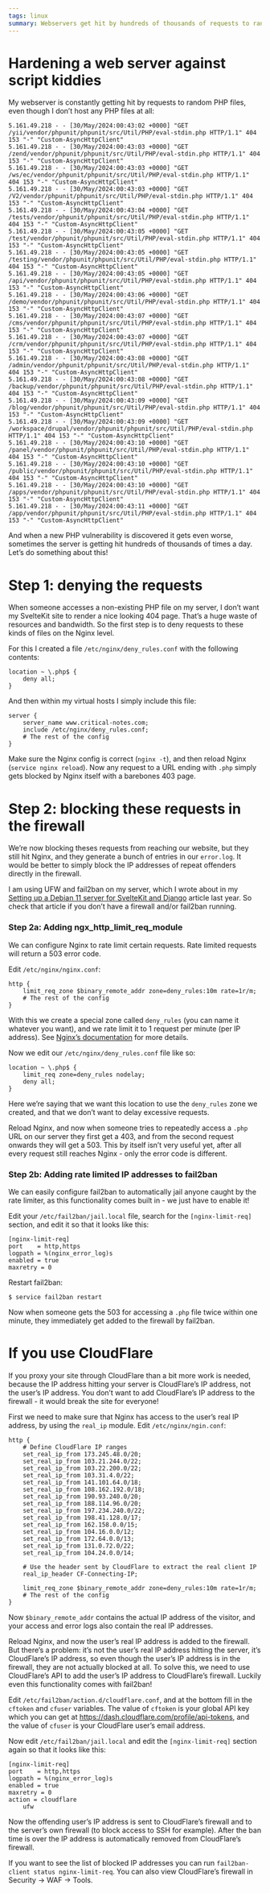 ```yaml
---
tags: linux
summary: Webservers get hit by hundreds of thousands of requests to random (non-existing) PHP files. What can we do about this?
---
```


# Hardening a web server against script kiddies

My webserver is constantly getting hit by requests to random PHP files, even though I don’t host any PHP files at all:

```
5.161.49.218 - - [30/May/2024:00:43:02 +0000] "GET /yii/vendor/phpunit/phpunit/src/Util/PHP/eval-stdin.php HTTP/1.1" 404 153 "-" "Custom-AsyncHttpClient"
5.161.49.218 - - [30/May/2024:00:43:03 +0000] "GET /zend/vendor/phpunit/phpunit/src/Util/PHP/eval-stdin.php HTTP/1.1" 404 153 "-" "Custom-AsyncHttpClient"
5.161.49.218 - - [30/May/2024:00:43:03 +0000] "GET /ws/ec/vendor/phpunit/phpunit/src/Util/PHP/eval-stdin.php HTTP/1.1" 404 153 "-" "Custom-AsyncHttpClient"
5.161.49.218 - - [30/May/2024:00:43:03 +0000] "GET /V2/vendor/phpunit/phpunit/src/Util/PHP/eval-stdin.php HTTP/1.1" 404 153 "-" "Custom-AsyncHttpClient"
5.161.49.218 - - [30/May/2024:00:43:04 +0000] "GET /tests/vendor/phpunit/phpunit/src/Util/PHP/eval-stdin.php HTTP/1.1" 404 153 "-" "Custom-AsyncHttpClient"
5.161.49.218 - - [30/May/2024:00:43:05 +0000] "GET /test/vendor/phpunit/phpunit/src/Util/PHP/eval-stdin.php HTTP/1.1" 404 153 "-" "Custom-AsyncHttpClient"
5.161.49.218 - - [30/May/2024:00:43:05 +0000] "GET /testing/vendor/phpunit/phpunit/src/Util/PHP/eval-stdin.php HTTP/1.1" 404 153 "-" "Custom-AsyncHttpClient"
5.161.49.218 - - [30/May/2024:00:43:05 +0000] "GET /api/vendor/phpunit/phpunit/src/Util/PHP/eval-stdin.php HTTP/1.1" 404 153 "-" "Custom-AsyncHttpClient"
5.161.49.218 - - [30/May/2024:00:43:06 +0000] "GET /demo/vendor/phpunit/phpunit/src/Util/PHP/eval-stdin.php HTTP/1.1" 404 153 "-" "Custom-AsyncHttpClient"
5.161.49.218 - - [30/May/2024:00:43:07 +0000] "GET /cms/vendor/phpunit/phpunit/src/Util/PHP/eval-stdin.php HTTP/1.1" 404 153 "-" "Custom-AsyncHttpClient"
5.161.49.218 - - [30/May/2024:00:43:07 +0000] "GET /crm/vendor/phpunit/phpunit/src/Util/PHP/eval-stdin.php HTTP/1.1" 404 153 "-" "Custom-AsyncHttpClient"
5.161.49.218 - - [30/May/2024:00:43:08 +0000] "GET /admin/vendor/phpunit/phpunit/src/Util/PHP/eval-stdin.php HTTP/1.1" 404 153 "-" "Custom-AsyncHttpClient"
5.161.49.218 - - [30/May/2024:00:43:08 +0000] "GET /backup/vendor/phpunit/phpunit/src/Util/PHP/eval-stdin.php HTTP/1.1" 404 153 "-" "Custom-AsyncHttpClient"
5.161.49.218 - - [30/May/2024:00:43:09 +0000] "GET /blog/vendor/phpunit/phpunit/src/Util/PHP/eval-stdin.php HTTP/1.1" 404 153 "-" "Custom-AsyncHttpClient"
5.161.49.218 - - [30/May/2024:00:43:09 +0000] "GET /workspace/drupal/vendor/phpunit/phpunit/src/Util/PHP/eval-stdin.php HTTP/1.1" 404 153 "-" "Custom-AsyncHttpClient"
5.161.49.218 - - [30/May/2024:00:43:10 +0000] "GET /panel/vendor/phpunit/phpunit/src/Util/PHP/eval-stdin.php HTTP/1.1" 404 153 "-" "Custom-AsyncHttpClient"
5.161.49.218 - - [30/May/2024:00:43:10 +0000] "GET /public/vendor/phpunit/phpunit/src/Util/PHP/eval-stdin.php HTTP/1.1" 404 153 "-" "Custom-AsyncHttpClient"
5.161.49.218 - - [30/May/2024:00:43:10 +0000] "GET /apps/vendor/phpunit/phpunit/src/Util/PHP/eval-stdin.php HTTP/1.1" 404 153 "-" "Custom-AsyncHttpClient"
5.161.49.218 - - [30/May/2024:00:43:11 +0000] "GET /app/vendor/phpunit/phpunit/src/Util/PHP/eval-stdin.php HTTP/1.1" 404 153 "-" "Custom-AsyncHttpClient"
```

And when a new PHP vulnerability is discovered it gets even worse, sometimes the server is getting hit hundreds of thousands of times a day. Let’s do something about this!

# Step 1: denying the requests
When someone accesses a non-existing PHP file on my server, I don’t want my SvelteKit site to render a nice looking 404 page. That’s a huge waste of resources and bandwidth. So the first step is to deny requests to these kinds of files on the Nginx level.

For this I created a file `/etc/nginx/deny_rules.conf` with the following contents:

```
location ~ \.php$ {
    deny all;
}
```

And then within my virtual hosts I simply include this file:

```
server {
    server_name www.critical-notes.com;
    include /etc/nginx/deny_rules.conf;
    # The rest of the config
}
```

Make sure the Nginx config is correct (`nginx -t`), and then reload Nginx (`service nginx reload`). Now any request to a URL ending with `.php` simply gets blocked by Nginx itself with a barebones 403 page.

# Step 2: blocking these requests in the firewall
We’re now blocking theses requests from reaching our website, but they still hit Nginx, and they generate a bunch of entries in our `error.log`. It would be better to simply block the IP addresses of repeat offenders directly in the firewall.

I am using UFW and fail2ban on my server, which I wrote about in my [Setting up a Debian 11 server for SvelteKit and Django](/articles/2023/setting-up-debian-11/) article last year. So check that article if you don’t have a firewall and/or fail2ban running.

### Step 2a: Adding ngx_http_limit_req_module
We can configure Nginx to rate limit certain requests. Rate limited requests will return a 503 error code.

Edit `/etc/nginx/nginx.conf`:

```
http {
    limit_req_zone $binary_remote_addr zone=deny_rules:10m rate=1r/m;
    # The rest of the config
}
```

With this we create a special zone called `deny_rules` (you can name it whatever you want), and we rate limit it to 1 request per minute (per IP address). See [Nginx’s documentation](https://nginx.org/en/docs/http/ngx_http_limit_req_module.html) for more details.

Now we edit our `/etc/nginx/deny_rules.conf` file like so:

```
location ~ \.php$ {
    limit_req zone=deny_rules nodelay;
    deny all;
}
```

Here we’re saying that we want this location to use the `deny_rules` zone we created, and that we don’t want to delay excessive requests.

Reload Nginx, and now when someone tries to repeatedly access a `.php` URL on our server they first get a 403, and from the second request onwards they will get a 503. This by itself isn’t very useful yet, after all every request still reaches Nginx - only the error code is different.

### Step 2b: Adding rate limited IP addresses to fail2ban
We can easily configure fail2ban to automatically jail anyone caught by the rate limiter, as this functionality comes built in - we just have to enable it!

Edit your `/etc/fail2ban/jail.local` file, search for the `[nginx-limit-req]` section, and edit it so that it looks like this:

```
[nginx-limit-req]
port    = http,https
logpath = %(nginx_error_log)s
enabled = true
maxretry = 0
```

Restart fail2ban:

```
$ service fail2ban restart
```

Now when someone gets the 503 for accessing a `.php` file twice within one minute, they immediately get added to the firewall by fail2ban.

# If you use CloudFlare
If you proxy your site through CloudFlare than a bit more work is needed, because the IP address hitting your server is CloudFlare’s IP address, not the user’s IP address. You don’t want to add CloudFlare’s IP address to the firewall - it would break the site for everyone!

First we need to make sure that Nginx has access to the user’s real IP address, by using the `real_ip` module. Edit `/etc/nginx/ngin.conf`:

```
http {
    # Define CloudFlare IP ranges
    set_real_ip_from 173.245.48.0/20;
    set_real_ip_from 103.21.244.0/22;
    set_real_ip_from 103.22.200.0/22;
    set_real_ip_from 103.31.4.0/22;
    set_real_ip_from 141.101.64.0/18;
    set_real_ip_from 108.162.192.0/18;
    set_real_ip_from 190.93.240.0/20;
    set_real_ip_from 188.114.96.0/20;
    set_real_ip_from 197.234.240.0/22;
    set_real_ip_from 198.41.128.0/17;
    set_real_ip_from 162.158.0.0/15;
    set_real_ip_from 104.16.0.0/12;
    set_real_ip_from 172.64.0.0/13;
    set_real_ip_from 131.0.72.0/22;
    set_real_ip_from 104.24.0.0/14;

    # Use the header sent by CloudFlare to extract the real client IP
    real_ip_header CF-Connecting-IP;

    limit_req_zone $binary_remote_addr zone=deny_rules:10m rate=1r/m;
    # The rest of the config
}
```

Now `$binary_remote_addr` contains the actual IP address of the visitor, and your access and error logs also contain the real IP addresses.

Reload Nginx, and now the user’s real IP address is added to the firewall. But there’s a problem: it’s not the user’s real IP address hitting the server, it’s CloudFlare’s IP address, so even though the user’s IP address is in the firewall, they are not actually blocked at all. To solve this, we need to use CloudFlare’s API to add the user’s IP address to CloudFlare’s firewall. Luckily even this functionality comes with fail2ban!

Edit `/etc/fail2ban/action.d/cloudflare.conf`, and at the bottom fill in the `cftoken` and `cfuser` variables. The value of `cftoken` is your global API key which you can get at https://dash.cloudflare.com/profile/api-tokens, and the value of `cfuser` is your CloudFlare user’s email address.

Now edit `/etc/fail2ban/jail.local` and edit the `[nginx-limit-req]` section again so that it looks like this:

```
[nginx-limit-req]
port    = http,https
logpath = %(nginx_error_log)s
enabled = true
maxretry = 0
action = cloudflare
    ufw
```

Now the offending user’s IP address is sent to CloudFlare’s firewall and to the server’s own firewall (to block access to SSH for example). After the ban time is over the IP address is automatically removed from CloudFlare’s firewall.

If you want to see the list of blocked IP addresses you can run `fail2ban-client status nginx-limit-req`. You can also view CloudFlare’s firewall in Security -> WAF -> Tools.